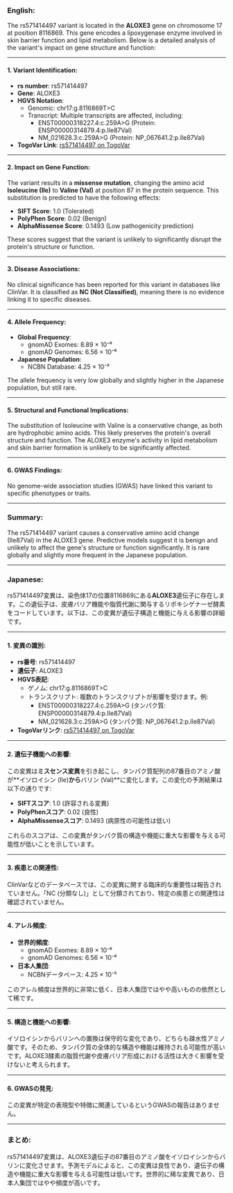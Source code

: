 ### English:
The rs571414497 variant is located in the **ALOXE3** gene on chromosome 17 at position 8116869. This gene encodes a lipoxygenase enzyme involved in skin barrier function and lipid metabolism. Below is a detailed analysis of the variant's impact on gene structure and function:

---

#### 1. **Variant Identification**:
- **rs number**: rs571414497  
- **Gene**: ALOXE3  
- **HGVS Notation**:  
  - Genomic: chr17:g.8116869T>C  
  - Transcript: Multiple transcripts are affected, including:
    - ENST00000318227.4:c.259A>G (Protein: ENSP00000314879.4:p.Ile87Val)
    - NM_021628.3:c.259A>G (Protein: NP_067641.2:p.Ile87Val)  
- **TogoVar Link**: [rs571414497 on TogoVar](https://togovar.org/variant/tgv397740557)

---

#### 2. **Impact on Gene Function**:
The variant results in a **missense mutation**, changing the amino acid **Isoleucine (Ile)** to **Valine (Val)** at position 87 in the protein sequence. This substitution is predicted to have the following effects:
- **SIFT Score**: 1.0 (Tolerated)  
- **PolyPhen Score**: 0.02 (Benign)  
- **AlphaMissense Score**: 0.1493 (Low pathogenicity prediction)  

These scores suggest that the variant is unlikely to significantly disrupt the protein's structure or function.

---

#### 3. **Disease Associations**:
No clinical significance has been reported for this variant in databases like ClinVar. It is classified as **NC (Not Classified)**, meaning there is no evidence linking it to specific diseases.

---

#### 4. **Allele Frequency**:
- **Global Frequency**:  
  - gnomAD Exomes: 8.89 × 10⁻⁶  
  - gnomAD Genomes: 6.56 × 10⁻⁶  
- **Japanese Population**:  
  - NCBN Database: 4.25 × 10⁻⁵  

The allele frequency is very low globally and slightly higher in the Japanese population, but still rare.

---

#### 5. **Structural and Functional Implications**:
The substitution of Isoleucine with Valine is a conservative change, as both are hydrophobic amino acids. This likely preserves the protein's overall structure and function. The ALOXE3 enzyme's activity in lipid metabolism and skin barrier formation is unlikely to be significantly affected.

---

#### 6. **GWAS Findings**:
No genome-wide association studies (GWAS) have linked this variant to specific phenotypes or traits.

---

### Summary:
The rs571414497 variant causes a conservative amino acid change (Ile87Val) in the ALOXE3 gene. Predictive models suggest it is benign and unlikely to affect the gene's structure or function significantly. It is rare globally and slightly more frequent in the Japanese population.

---

### Japanese:
rs571414497変異は、染色体17の位置8116869にある**ALOXE3**遺伝子に存在します。この遺伝子は、皮膚バリア機能や脂質代謝に関与するリポキシゲナーゼ酵素をコードしています。以下は、この変異が遺伝子構造と機能に与える影響の詳細です。

---

#### 1. **変異の識別**:
- **rs番号**: rs571414497  
- **遺伝子**: ALOXE3  
- **HGVS表記**:  
  - ゲノム: chr17:g.8116869T>C  
  - トランスクリプト: 複数のトランスクリプトが影響を受けます。例:
    - ENST00000318227.4:c.259A>G (タンパク質: ENSP00000314879.4:p.Ile87Val)
    - NM_021628.3:c.259A>G (タンパク質: NP_067641.2:p.Ile87Val)  
- **TogoVarリンク**: [rs571414497 on TogoVar](https://togovar.org/variant/tgv397740557)

---

#### 2. **遺伝子機能への影響**:
この変異は**ミスセンス変異**を引き起こし、タンパク質配列の87番目のアミノ酸が**イソロイシン (Ile)**から**バリン (Val)**に変化します。この変化の予測結果は以下の通りです:
- **SIFTスコア**: 1.0 (許容される変異)  
- **PolyPhenスコア**: 0.02 (良性)  
- **AlphaMissenseスコア**: 0.1493 (病原性の可能性は低い)  

これらのスコアは、この変異がタンパク質の構造や機能に重大な影響を与える可能性が低いことを示しています。

---

#### 3. **疾患との関連性**:
ClinVarなどのデータベースでは、この変異に関する臨床的な重要性は報告されていません。「NC (分類なし)」として分類されており、特定の疾患との関連性は確認されていません。

---

#### 4. **アレル頻度**:
- **世界的頻度**:  
  - gnomAD Exomes: 8.89 × 10⁻⁶  
  - gnomAD Genomes: 6.56 × 10⁻⁶  
- **日本人集団**:  
  - NCBNデータベース: 4.25 × 10⁻⁵  

このアレル頻度は世界的に非常に低く、日本人集団ではやや高いものの依然として稀です。

---

#### 5. **構造と機能への影響**:
イソロイシンからバリンへの置換は保守的な変化であり、どちらも疎水性アミノ酸です。そのため、タンパク質の全体的な構造や機能は維持される可能性が高いです。ALOXE3酵素の脂質代謝や皮膚バリア形成における活性は大きく影響を受けないと考えられます。

---

#### 6. **GWASの発見**:
この変異が特定の表現型や特徴に関連しているというGWASの報告はありません。

---

### まとめ:
rs571414497変異は、ALOXE3遺伝子の87番目のアミノ酸をイソロイシンからバリンに変化させます。予測モデルによると、この変異は良性であり、遺伝子の構造や機能に重大な影響を与える可能性は低いです。世界的に稀な変異であり、日本人集団ではやや頻度が高いです。

